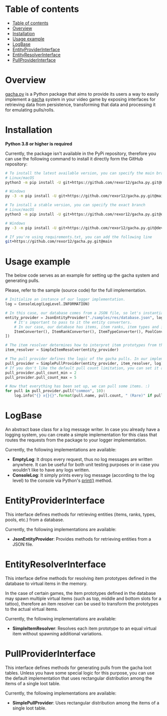 # Table of contents
- [Table of contents](#table-of-contents)
- [Overview](#overview)
- [Installation](#installation)
- [Usage example](#usage-example)
- [LogBase](#logbase)
- [EntityProviderInterface](#entityproviderinterface)
- [EntityResolverInterface](#entityresolverinterface)
- [PullProviderInterface](#pullproviderinterface)

# Overview

[gacha.py](https://github.com/rexor12/gacha.py) is a Python package that aims to provide its users a way to easily implement a [gacha](https://en.wikipedia.org/wiki/Gacha_game) system in your video game by exposing interfaces for retrieving data from persistence, transforming that data and processing it for emulating pulls/rolls.

# Installation

**Python 3.8 or higher is required**

Currently, the package isn't available in the PyPi repository, therefore you can use the following command to install it directly form the GitHub repository:

```sh
# To install the latest available version, you can specify the main branch
# Linux/macOS
python3 -m pip install -U git+https://github.com/rexor12/gacha.py.git@main

# Windows
py -3 -m pip install -U git+https://github.com/rexor12/gacha.py.git@main

# To install a stable version, you can specify the exact branch
# Linux/macOS
python3 -m pip install -U git+https://github.com/rexor12/gacha.py.git@develop/2.0

# Windows
py -3 -m pip install -U git+https://github.com/rexor12/gacha.py.git@develop/2.0

# If you're using requirements.txt, you can add the following line
git+https://github.com/rexor12/gacha.py.git@main
```

# Usage example

The below code serves as an example for setting up the gacha system and generating pulls.

Please, refer to the sample (source code) for the full implementation.

```python
# Initialize an instance of our logger implementation.
log = ConsoleLog(LogLevel.INFORMATION)

# In this case, our database comes from a JSON file, so let's instantiate the JsonEntityProvider.
entity_provider = JsonEntityProvider("./samples/res/database.json", log, [
    # It's important to pass to it the entity converters.
    # In our case, our database has items, item ranks, item types and item pools.
    ItemConverter(), ItemRankConverter(), ItemTypeConverter(), PoolConverter()
])

# The item resolver determines how to interpret item prototypes from the database.
item_resolver = SimpleItemResolver(entity_provider)

# The pull provider defines the logic of the gacha pulls. In our implementation, it takes the entity provider and the item resolver to construct its item pools.
pull_provider = SimplePullProvider(entity_provider, item_resolver, log)
# If you don't like the default pull count limitation, you can set it after initialization.
pull_provider.pull_count_min = 2
pull_provider.pull_count_max = 5

# Now that everything has been set up, we can pull some items. :)
for pull in pull_provider.pull("common", 10):
    log.info("{} x{}{}".format(pull.name, pull.count, " (Rare)" if pull.is_rare else ""))
```

# LogBase

An abstract base class for a log message writer. In case you already have a logging system, you can create a simple implementation for this class that routes the requests from the package to your logger implementation.

Currently, the following implementations are available:
- **EmptyLog**: It drops every request, thus no log messages are written anywhere. It can be useful for both unit testing purposes or in case you wouldn't like to have any logs written.
- **ConsoleLog**: It simply prints every log message (according to the log level) to the console via Python's [print()](https://docs.python.org/3/library/functions.html#print) method.

# EntityProviderInterface

This interface defines methods for retrieving entities (items, ranks, types, pools, etc.) from a database.

Currently, the following implementations are available:
- **JsonEntityProvider**: Provides methods for retrieving entities from a JSON file.

# EntityResolverInterface

This interface define methods for resolving item prototypes defined in the database to virtual items in the memory.

In the case of certain games, the item prototypes defined in the database may spawn multiple virtual items (such as top, middle and bottom slots for a tattoo), therefore an item resolver can be used to transform the prototypes to the actual virtual items.

Currently, the following implementations are available:
- **SimpleItemResolver**: Resolves each item prototype to an equal virtual item without spawning additional variations.

# PullProviderInterface

This interface defines methods for generating pulls from the gacha loot tables. Unless you have some special logic for this purpose, you can use the default implementation that uses rectangular distribution among the items of a single loot table.

Currently, the following implementations are available:
- **SimplePullProvider**: Uses rectangular distribution among the items of a single loot table.
